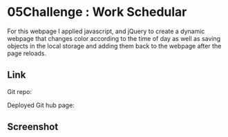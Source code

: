 # 05Challenge : Work Schedular
For this webpage I applied javascript, and jQuery to create a dynamic webpage that changes color according to the time of day as well as saving objects in the local storage and adding them back to the webpage after the page reloads.

## Link
Git repo:

Deployed Git hub page:

## Screenshot


